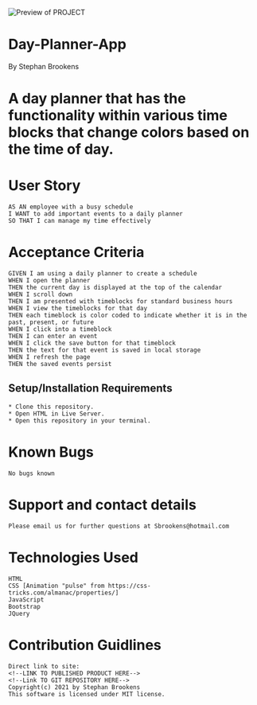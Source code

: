 ![Preview of PROJECT](assets\images\Preview.gif)

# Day-Planner-App  
By Stephan Brookens

# A day planner that has the functionality within various time blocks that change colors based on the time of day.

# User Story

```
AS AN employee with a busy schedule
I WANT to add important events to a daily planner
SO THAT I can manage my time effectively
```

# Acceptance Criteria

```
GIVEN I am using a daily planner to create a schedule
WHEN I open the planner
THEN the current day is displayed at the top of the calendar
WHEN I scroll down
THEN I am presented with timeblocks for standard business hours
WHEN I view the timeblocks for that day
THEN each timeblock is color coded to indicate whether it is in the past, present, or future
WHEN I click into a timeblock
THEN I can enter an event
WHEN I click the save button for that timeblock
THEN the text for that event is saved in local storage
WHEN I refresh the page
THEN the saved events persist
```
## Setup/Installation Requirements
```
* Clone this repository.
* Open HTML in Live Server.
* Open this repository in your terminal.
```
# Known Bugs
```
No bugs known
```
# Support and contact details
```
Please email us for further questions at Sbrookens@hotmail.com
```
# Technologies Used
```
HTML
CSS [Animation "pulse" from https://css-tricks.com/almanac/properties/]
JavaScript
Bootstrap
JQuery
```
# Contribution Guidlines
``` 
Direct link to site:
<!--LINK TO PUBLISHED PRODUCT HERE-->
<!--Link TO GIT REPOSITORY HERE-->
Copyright(c) 2021 by Stephan Brookens
This software is licensed under MIT license.
```
